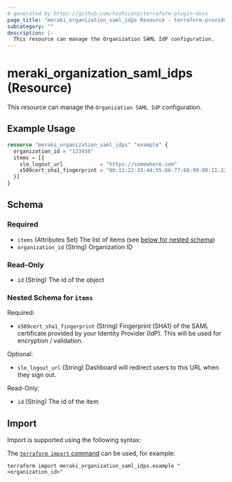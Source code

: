 ```yaml
---
# generated by https://github.com/hashicorp/terraform-plugin-docs
page_title: "meraki_organization_saml_idps Resource - terraform-provider-meraki"
subcategory: ""
description: |-
  This resource can manage the Organization SAML IdP configuration.
---
```


# meraki_organization_saml_idps (Resource)

This resource can manage the `Organization SAML IdP` configuration.

## Example Usage

```terraform
resource "meraki_organization_saml_idps" "example" {
  organization_id = "123456"
  items = [{
    slo_logout_url            = "https://somewhere.com"
    x509cert_sha1_fingerprint = "00:11:22:33:44:55:66:77:88:99:00:11:22:33:44:55:66:77:88:AA"
  }]
}
```

<!-- schema generated by tfplugindocs -->
## Schema

### Required

- `items` (Attributes Set) The list of items (see [below for nested schema](#nestedatt--items))
- `organization_id` (String) Organization ID

### Read-Only

- `id` (String) The id of the object

<a id="nestedatt--items"></a>
### Nested Schema for `items`

Required:

- `x509cert_sha1_fingerprint` (String) Fingerprint (SHA1) of the SAML certificate provided by your Identity Provider (IdP). This will be used for encryption / validation.

Optional:

- `slo_logout_url` (String) Dashboard will redirect users to this URL when they sign out.

Read-Only:

- `id` (String) The id of the item

## Import

Import is supported using the following syntax:

The [`terraform import` command](https://developer.hashicorp.com/terraform/cli/commands/import) can be used, for example:

```shell
terraform import meraki_organization_saml_idps.example "<organization_id>"
```
